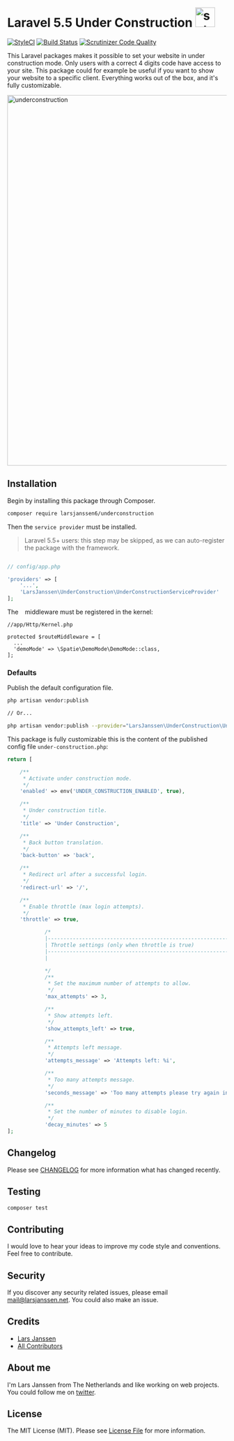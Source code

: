 # Laravel 5.5 Under Construction <img width="45" alt="schermafbeelding 2017-09-27 om 23 08 12" src="https://user-images.githubusercontent.com/7254997/30937972-c9632d04-a3d8-11e7-87f3-c44ce2b86d24.png">

[![StyleCI](https://styleci.io/repos/104500164/shield)](https://styleci.io/repos/104500164)
[![Build Status](https://scrutinizer-ci.com/g/larsjanssen6/underconstruction/badges/build.png?b=master)](https://scrutinizer-ci.com/g/larsjanssen6/underconstruction/build-status/master)
[![Scrutinizer Code Quality](https://scrutinizer-ci.com/g/larsjanssen6/underconstruction/badges/quality-score.png?b=master)](https://scrutinizer-ci.com/g/larsjanssen6/underconstruction/?branch=master)

This Laravel packages makes it possible to set your website in under construction mode. Only users with a correct 4 digits code have access to your site. This package could for example be useful if you want to show your website to a specific client. Everything works out of the box, and it's fully customizable.

<img width="850" alt="underconstruction" src="https://user-images.githubusercontent.com/7254997/30869205-d96d9962-a2e0-11e7-9044-0a7ff708e6c3.png">

## Installation

Begin by installing this package through Composer.

```bash
composer require larsjanssen6/underconstruction
```

Then the  ```service provider``` must be installed.

> Laravel 5.5+ users: this step may be skipped, as we can auto-register the package with the framework.

```php

// config/app.php

'providers' => [
    '...',
    'LarsJanssen\UnderConstruction\UnderConstructionServiceProvider'
];
```

The ``` ``` middleware must be registered in the kernel:

```
//app/Http/Kernel.php

protected $routeMiddleware = [
  ...
  'demoMode' => \Spatie\DemoMode\DemoMode::class,
];
```

### Defaults

Publish the default configuration file.

```bash
php artisan vendor:publish

// Or...

php artisan vendor:publish --provider="LarsJanssen\UnderConstruction\UnderConstructionServiceProvider"
```


This package is fully customizable this is the content of the published config file `under-construction.php`:

```php
return [

    /**
     * Activate under construction mode.
     */
    'enabled' => env('UNDER_CONSTRUCTION_ENABLED', true),

    /**
     * Under construction title.
     */
    'title' => 'Under Construction',

    /**
     * Back button translation.
     */
    'back-button' => 'back',

    /**
     * Redirect url after a successful login.
     */
    'redirect-url' => '/',

    /**
     * Enable throttle (max login attempts).
     */
    'throttle' => true,

            /*
            |--------------------------------------------------------------------------
            | Throttle settings (only when throttle is true)
            |--------------------------------------------------------------------------
            |

            */
            /**
             * Set the maximum number of attempts to allow.
             */
            'max_attempts' => 3,

            /**
             * Show attempts left.
             */
            'show_attempts_left' => true,

            /**
             * Attempts left message.
             */
            'attempts_message' => 'Attempts left: %i',

            /**
             * Too many attempts message.
             */
            'seconds_message' => 'Too many attempts please try again in %i seconds.',

            /**
             * Set the number of minutes to disable login.
             */
            'decay_minutes' => 5
];
```

## Changelog

Please see [CHANGELOG](CHANGELOG.md) for more information what has changed recently.

## Testing

``` bash
composer test
```

## Contributing

I would love to hear your ideas to improve my code style and conventions. Feel free to contribute.

## Security

If you discover any security related issues, please email mail@larsjanssen.net. You could also make an issue. 

## Credits

- [Lars Janssen](https://github.com/larsjanssen6)
- [All Contributors](../../contributors)

## About me
I'm Lars Janssen from The Netherlands and like working on web projects. You could
follow me on <a href="https://twitter.com/larsjansse">twitter</a>.

## License

The MIT License (MIT). Please see [License File](LICENSE.md) for more information.
